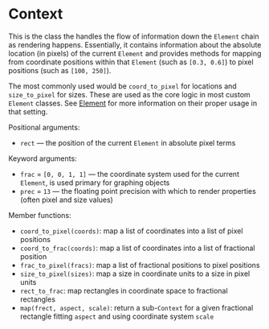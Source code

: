 # Context

This is the class the handles the flow of information down the `Element` chain as rendering happens. Essentially, it contains information about the absolute location (in pixels) of the current `Element` and provides methods for mapping from coordinate positions within that `Element` (such as `[0.3, 0.6]`) to pixel positions (such as `[100, 250]`).

The most commonly used would be `coord_to_pixel` for locations and `size_to_pixel` for sizes. These are used as the core logic in most custom `Element` classes. See [Element](#Element) for more information on their proper usage in that setting.

Positional arguments:
- `rect` — the position of the current `Element` in absolute pixel terms

Keyword arguments:
- `frac` = `[0, 0, 1, 1]` — the coordinate system used for the current `Element`, is used primary for graphing objects
- `prec` = `13` — the floating point precision with which to render properties (often pixel and size values)

Member functions:
- `coord_to_pixel(coords)`: map a list of coordinates into a list of pixel positions
- `coord_to_frac(coords)`: map a list of coordinates into a list of fractional position
- `frac_to_pixel(fracs)`: map a list of fractional positions to pixel positions
- `size_to_pixel(sizes)`: map a size in coordinate units to a size in pixel units
- `rect_to_frac`: map rectangles in coordinate space to fractional rectangles
- `map(frect, aspect, scale)`: return a sub-`Context` for a given fractional rectangle fitting `aspect` and using coordinate system `scale`
